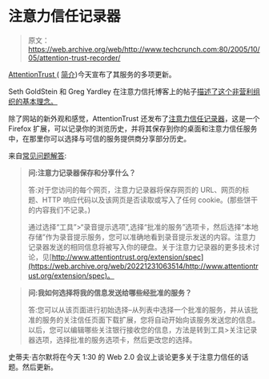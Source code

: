 # 注意力信任记录器 

> 原文：<https://web.archive.org/web/http://www.techcrunch.com:80/2005/10/05/attention-trust-recorder/>

 [ AttentionTrust ](https://web.archive.org/web/20221231063514/http://www.attentiontrust.org/) ( [简介](https://web.archive.org/web/20221231063514/http://techcrunch.com/?p=100))今天宣布了其服务的多项更新。

Seth GoldStein 和 Greg Yardley 在注意力信托博客上的帖子[描述了这个非营利组织的基本理念。](https://web.archive.org/web/20221231063514/http://www.attentiontrust.org/blog)

除了网站的新外观和感觉，AttentionTrust 还发布了[注意力信任记录器](https://web.archive.org/web/20221231063514/http://www.attentiontrust.org/services)，这是一个 Firefox 扩展，可以记录你的浏览历史，并将其保存到你的桌面和注意力信任服务中，在那里你可以选择与可信的服务提供商分享部分历史。

来自[常见问题解答](https://web.archive.org/web/20221231063514/http://www.attentiontrust.org/extension/help):

> **问:注意力记录器保存和分享什么？**
> 
> 答:对于您访问的每个网页，注意力记录器将保存网页的 URL、网页的标题、HTTP 响应代码以及该网页是否读取或写入了任何 cookie。(那些饼干的内容我们不记录。)
> 
> 通过选择“工具”>“录音提示选项”,选择“批准的服务”选项卡，然后选择“本地存储”作为录音提示服务，您可以准确地看到录音提示发送的内容。注意力记录器发送的相同信息将被写入你的硬盘。关于注意力记录器的更多技术讨论，见[http://www.attentiontrust.org/extension/spec](https://web.archive.org/web/20221231063514/http://www.attentiontrust.org/extension/spec)。

> **问:我如何选择将我的信息发送给哪些经批准的服务？**
> 
> 答:您可以从该页面进行初始选择–从列表中选择一个批准的服务，并从该批准的服务的关注信任页面下载扩展，您将自动开始向该服务发送您的信息。以后，您可以编辑哪些关注银行接收您的信息，方法是转到工具>关注记录器选项，选择批准的服务选项卡，然后更改您的选择。

史蒂夫·吉尔默将在今天 1:30 的 Web 2.0 会议上谈论更多关于注意力信任的话题。然后更新。